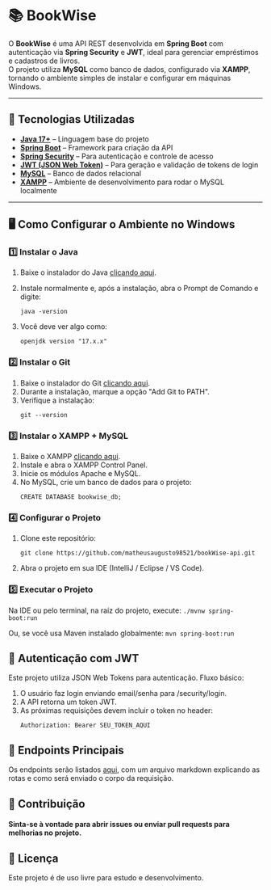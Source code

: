 # 📚 BookWise

O **BookWise** é uma API REST desenvolvida em **Spring Boot** com autenticação via **Spring Security** e **JWT**, ideal para gerenciar empréstimos e cadastros de livros.  
O projeto utiliza **MySQL** como banco de dados, configurado via **XAMPP**, tornando o ambiente simples de instalar e configurar em máquinas Windows.

---

## 🚀 Tecnologias Utilizadas

- **[Java 17+](https://adoptium.net/)** – Linguagem base do projeto  
- **[Spring Boot](https://spring.io/projects/spring-boot)** – Framework para criação da API  
- **[Spring Security](https://spring.io/projects/spring-security)** – Para autenticação e controle de acesso  
- **[JWT (JSON Web Token)](https://jwt.io/)** – Para geração e validação de tokens de login  
- **[MySQL](https://dev.mysql.com/downloads/)** – Banco de dados relacional  
- **[XAMPP](https://www.apachefriends.org/)** – Ambiente de desenvolvimento para rodar o MySQL localmente  

---

## 🖥️ Como Configurar o Ambiente no Windows

### 1️⃣ Instalar o Java

1. Baixe o instalador do Java [clicando aqui](https://adoptium.net/).
2. Instale normalmente e, após a instalação, abra o Prompt de Comando e digite:
   ```
   java -version
   ```

3. Você deve ver algo como:
    ```
    openjdk version "17.x.x"
    ```
### 2️⃣ Instalar o Git

1. Baixe o instalador do Git [clicando aqui](https://git-scm.com/downloads).
2. Durante a instalação, marque a opção "Add Git to PATH".
3. Verifique a instalação:
    ```
    git --version
    ```

### 3️⃣ Instalar o XAMPP + MySQL

1. Baixe o XAMPP [clicando aqui](https://www.apachefriends.org/).
2. Instale e abra o XAMPP Control Panel.
3. Inicie os módulos Apache e MySQL.
4. No MySQL, crie um banco de dados para o projeto:
    ```
    CREATE DATABASE bookwise_db;
    ```

### 4️⃣ Configurar o Projeto

1. Clone este repositório:
    ```
    git clone https://github.com/matheusaugusto98521/bookWise-api.git
    ```
2. Abra o projeto em sua IDE (IntelliJ / Eclipse / VS Code).

### 5️⃣ Executar o Projeto

Na IDE ou pelo terminal, na raíz do projeto, execute:
    ```
    ./mvnw spring-boot:run
    ```

Ou, se você usa Maven instalado globalmente:
    ```
    mvn spring-boot:run
    ```

## 🔑 Autenticação com JWT

Este projeto utiliza JSON Web Tokens para autenticação.
Fluxo básico:

1. O usuário faz login enviando email/senha para /security/login.
2. A API retorna um token JWT.
3. As próximas requisições devem incluir o token no header:
    ```
    Authorization: Bearer SEU_TOKEN_AQUI
    ```

## 📖 Endpoints Principais

Os endpoints serão listados [aqui](), com um arquivo markdown explicando as rotas e como será enviado o corpo da requisição.

## 🤝 Contribuição

#### Sinta-se à vontade para abrir issues ou enviar pull requests para melhorias no projeto.

## 📜 Licença

Este projeto é de uso livre para estudo e desenvolvimento.

